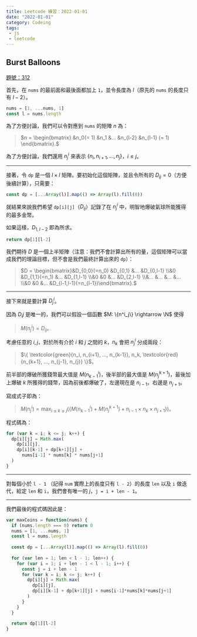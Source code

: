 ```yaml
---
title: Leetcode 練習：2022-01-01 
date: "2022-01-01"
category: Codeing
tags:
 - js
 - leetcode
---
```


## Burst Balloons
[題號：312](https://leetcode.com/problems/burst-balloons/)

首先，在 `nums` 的最前面和最後面都加上 `1`，並令長度為 $l$（原先的 `nums` 的長度只有 $l - 2$）。

```js
nums = [1, ...nums, 1]
const l = nums.length
```

為了方便討論，我們可以令對應到 `nums` 的矩陣 $n$ 為：

> $n = \begin{bmatrix} &n_0(= 1) &n_1 &... &n_{l-2} &n_{l-1} (= 1) \end{bmatrix}.$

為了方便討論，我們還用 $n^i_j$ 來表示 $\{ n_i,n_{i+1}, ... ,n_{j}\}$，$i\leq j$。

---

接著，令 `dp` 是一個 $l \times l$ 矩陣。要初始化這個矩陣，並且令所有的 $D_{ij} = 0$（方便後續計算），只需要：

```js
const dp = [...Array(l)].map(() => Array(l).fill(0))
```

就結果來說我們希望 `dp[i][j]`（$D_{ij}$）記錄了在 $n^i_j$ 中，明智地爆破氣球所能獲得的最多金幣。

如果這樣，$D_{1,l-2}$ 即為所求。

```js
return dp[1][l-2]
```

我們期待 $D$ 是一個上半矩陣（注意：我們不會計算出所有的量，這個矩陣可以當成我們的理論目標，但不會是我們最終計算出來的 `dp`）：

> $D = \begin{bmatrix}&D_{0,0}(=n_0) &D_{0,1} &... &D_{0,l-1} \\&0 &D_{1,1}(=n_1) &... &D_{1,l-1} \\&0 &0 &... &D_{2,l-1} \\&... &... &... &... \\&0 &0 &... &D_{l-1,l-1}(=n_{l-1})\end{bmatrix}.$

---

接下來就是要計算 $D^i_j$。

因為 $D_ij$ 是唯一的，我們可以假設一個函數 $M: \{n^i_j\} \rightarrow \N$ 使得

> $M(n^i_j) = D_{ij}$。

考慮任意的 $i,j$，對於所有介於 $i$ 和 $j$ 之間的 $k$，$n_k$ 會把 $n^i_j$ 分成兩段：

> $\{ \textcolor{green}{n_i, n_{i+1}, ..., n_{k-1}}, n_k, \textcolor{red}{n_{k+1}, ..., n_{j-1}, n_{j}} \}$。

前半部的爆破所獲錢幣最大值是 $M(n^i_{k-1})$，後半部的最大值是 $M(n^{k+1}_j)$，最後加上爆破 $k$ 所獲得的錢幣，因為前後都爆破了，左邊現在是 $n_{i-1}$，右邊是 $n_{j+1}$。

寫成式子即為：

> $M(n^i_j) = \max_{i\leq k \leq j}(\{ M(n^i_{k-1}) + M(n^{k+1}_j) + n_{i-1} \times n_k \times n_{j+1}\})$。

程式碼為：

```js
for (var k = i; k <= j; k++) {
  dp[i][j] = Math.max(
    dp[i][j],
    dp[i][k-1] + dp[k+1][j] +
      nums[i-1] * nums[k] * nums[j+1]
  )
}
```

---

對每個小於 `l - 1` （記得 `num` 實際上的長度只有 `l - 2`）的長度 `len` 以及 `i` 做迭代，給定 `len` 和 `i`，我們會有唯一的 $j$，`j = i + len - 1`。

---

我們最後的程式碼因此是：

```js
var maxCoins = function(nums) {
  if (nums.length === 0) return 0
  nums = [1, ...nums, 1]
  const l = nums.length
  
  const dp = [...Array(l)].map(() => Array(l).fill(0))
   
  for (var len = 1; len < l - 1; len++) {
    for (var i = 1; i + len - 1 < l - 1; i++) {
      const j = i + len - 1
      for (var k = i; k <= j; k++) {
        dp[i][j] = Math.max(
          dp[i][j],
          dp[i][k-1] + dp[k+1][j] + nums[i-1]*nums[k]*nums[j+1]
        )
      }
    }
  }
  
  return dp[1][l-2]
}
```
